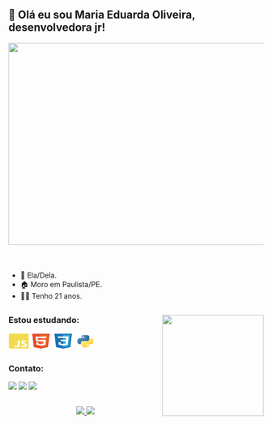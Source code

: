 ## 👋 Olá eu sou Maria Eduarda Oliveira, desenvolvedora jr!
<div align="center">
  <img width="700px" height="400px" src="https://user-images.githubusercontent.com/108241366/228977797-5f8a5a24-2243-4322-a37d-c9b8630c9f4f.png">
</div><br><br>

- 🙂 Ela/Dela.
- 🏠 Moro em Paulista/PE.
- 👩🏽 Tenho 21 anos.

##

<img align="right" height="200" width="200" src="https://user-images.githubusercontent.com/108241366/196195211-6248b2ff-312f-47b5-914b-699ae4e86e87.png">

### Estou estudando: 
<div style="display: inline_block">
  <img align="center" height="30" width="40" src="https://raw.githubusercontent.com/devicons/devicon/master/icons/javascript/javascript-plain.svg">
  <img align="center" height="30" width="40" src="https://raw.githubusercontent.com/devicons/devicon/master/icons/html5/html5-original.svg">
  <img align="center" height="30" width="40" src="https://raw.githubusercontent.com/devicons/devicon/master/icons/css3/css3-original.svg">
  <img align="center" height="30" width="40" src="https://raw.githubusercontent.com/devicons/devicon/master/icons/python/python-original.svg">
</div>

 ## 
 
 ### Contato:
<div> 
  <a href = "mailto:eduardaoliveiraalmeida1@gmail.com"><img src="https://img.shields.io/badge/-Gmail-c14438?style=flat-square&logo=Gmail&logoColor=white"></a>
  <a href="https://www.linkedin.com/in/oliveira-mariaeduarda/" target="_blank"><img src="https://img.shields.io/badge/-LinkedIn-blue?style=flat-square&logo=Linkedin&logoColor=white" target="_blank"></a> 
   <a href = "https://eduardaoliveiraalmeida.github.io/Curriculo/"><img src="https://img.shields.io/badge/-Resume-000?style=flat-square&logo=read-the-docs&logoColor=white"></a>
 
##
  

<div align="center">
  <a href="https://github.com/EduardaOliveiraAlmeida">
  <img height="150em" src="https://github-readme-stats.vercel.app/api?username=EduardaOliveiraAlmeida&show_icons=true&theme=dracula&include_all_commits=true&count_private=true"/>
  <img height="150em" src="https://github-readme-stats.vercel.app/api/top-langs/?username=EduardaOliveiraAlmeida&layout=compact&langs_count=7&theme=dracula"/>
</div>
  
## 

<!---
MariaEOliAlmeida/MariaEOliAlmeida is a ✨ special ✨ repository because its `README.md` (this file) appears on your GitHub profile.
You can click the Preview link to take a look at your changes.
--->

